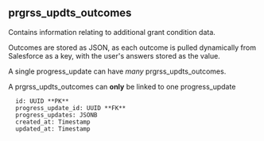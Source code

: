 ## prgrss_updts_outcomes

Contains information relating to additional grant condition data.

Outcomes are stored as JSON, as each outcome is pulled dynamically from Salesforce as a key, with the user's answers stored as the value. 

A single progress_update can have *many* prgrss_updts_outcomes.

A prgrss_updts_outcomes can **only** be linked to one progress_update

```
  id: UUID **PK**
  progress_update_id: UUID **FK**
  progress_updates: JSONB
  created_at: Timestamp
  updated_at: Timestamp
```